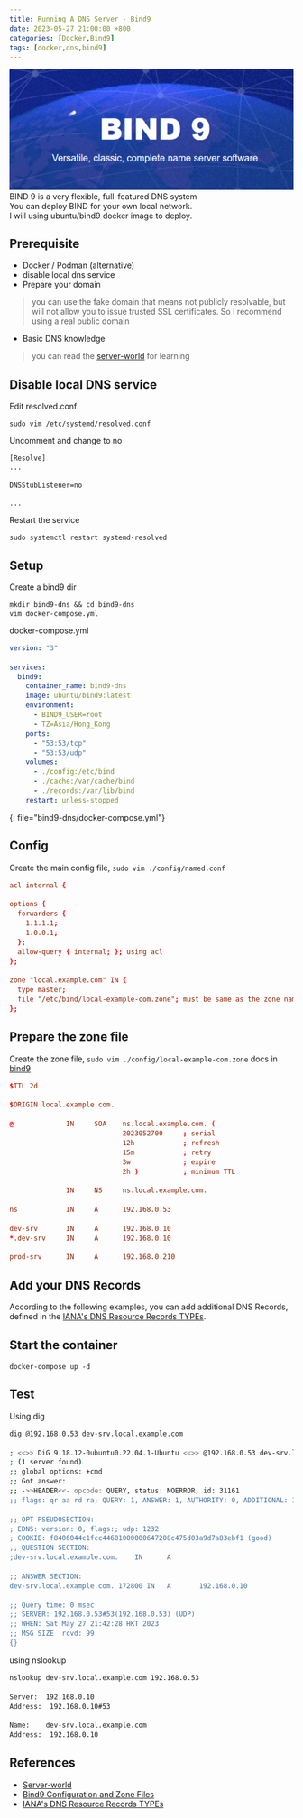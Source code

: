 ```yaml
---
title: Running A DNS Server - Bind9
date: 2023-05-27 21:00:00 +800
categories: [Docker,Bind9]
tags: [docker,dns,bind9]
---
```


![bind9](/assets/img/bind9.png)
BIND 9 is a very flexible, full-featured DNS system \
You can deploy BIND for your own local network. \
I will using ubuntu/bind9 docker image to deploy.

## Prerequisite
- Docker / Podman (alternative)
- disable local dns service 
- Prepare your domain
> you can use the fake domain that means not publicly resolvable, but will not allow you to issue trusted SSL certificates.
> So I recommend using a real public domain 
- Basic DNS knowledge 
> you can read the [server-world](https://www.server-world.info/en/note?os=Ubuntu_23.04&p=dns&f=1) for learning

## Disable local DNS service
Edit resolved.conf
```
sudo vim /etc/systemd/resolved.conf
```
Uncomment and change to no

```
[Resolve]
...

DNSStubListener=no

...
```

Restart the service
```
sudo systemctl restart systemd-resolved
```

## Setup
Create a bind9 dir
```
mkdir bind9-dns && cd bind9-dns
vim docker-compose.yml
```
docker-compose.yml
```yml
version: "3"

services:
  bind9:
    container_name: bind9-dns
    image: ubuntu/bind9:latest
    environment:
      - BIND9_USER=root
      - TZ=Asia/Hong_Kong
    ports:
      - "53:53/tcp"
      - "53:53/udp"
    volumes:
      - ./config:/etc/bind
      - ./cache:/var/cache/bind
      - ./records:/var/lib/bind
    restart: unless-stopped
```
{: file="bind9-dns/docker-compose.yml"}

## Config 
Create the main config file, `sudo vim ./config/named.conf`
```conf
acl internal {

options {
  forwarders {
    1.1.1.1;
    1.0.0.1;
  };
  allow-query { internal; }; using acl
};

zone "local.example.com" IN {
  type master;
  file "/etc/bind/local-example-com.zone"; must be same as the zone name
};
```

## Prepare the zone file
Create the zone file, `sudo vim ./config/local-example-com.zone`
docs in [bind9](https://bind9.readthedocs.io/en/v9.18.15/chapter3.html#example-com-base-zone-file)
```conf
$TTL 2d

$ORIGIN local.example.com.

@             IN     SOA    ns.local.example.com. (
                            2023052700     ; serial
                            12h            ; refresh
                            15m            ; retry
                            3w             ; expire
                            2h )           ; minimum TTL

              IN     NS     ns.local.example.com.

ns            IN     A      192.168.0.53

dev-srv       IN     A      192.168.0.10
*.dev-srv     IN     A      192.168.0.10

prod-srv      IN     A      192.168.0.210

```
## Add your DNS Records
According to the following examples, you can add additional DNS Records, defined in the [IANA's DNS Resource Records TYPEs](https://www.iana.org/assignments/dns-parameters/dns-parameters.xhtml#dns-parameters-4).

## Start the container
```
docker-compose up -d
```

## Test
Using dig
```sh
dig @192.168.0.53 dev-srv.local.example.com

; <<>> DiG 9.18.12-0ubuntu0.22.04.1-Ubuntu <<>> @192.168.0.53 dev-srv.local.example.com
; (1 server found)
;; global options: +cmd
;; Got answer:
;; ->>HEADER<<- opcode: QUERY, status: NOERROR, id: 31161
;; flags: qr aa rd ra; QUERY: 1, ANSWER: 1, AUTHORITY: 0, ADDITIONAL: 1

;; OPT PSEUDOSECTION:
; EDNS: version: 0, flags:; udp: 1232
; COOKIE: f8406044c1fcc44601000000647208c475d03a9d7a83ebf1 (good)
;; QUESTION SECTION:
;dev-srv.local.example.com.    IN      A

;; ANSWER SECTION:
dev-srv.local.example.com. 172800 IN   A       192.168.0.10

;; Query time: 0 msec
;; SERVER: 192.168.0.53#53(192.168.0.53) (UDP)
;; WHEN: Sat May 27 21:42:28 HKT 2023
;; MSG SIZE  rcvd: 99
{}
```

using nslookup
```sh
nslookup dev-srv.local.example.com 192.168.0.53

Server:  192.168.0.10
Address:  192.168.0.10#53

Name:    dev-srv.local.example.com
Address:  192.168.0.10
```
## References
- [Server-world](https://www.server-world.info/en/note?os=Ubuntu_23.04&p=dns&f=1)
- [Bind9 Configuration and Zone Files](https://bind9.readthedocs.io/en/v9_18_10/chapter3.html)
- [IANA's DNS Resource Records TYPEs](https://www.iana.org/assignments/dns-parameters/dns-parameters.xhtml#dns-parameters-4)

